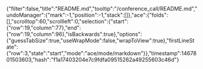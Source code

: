 {"filter":false,"title":"README.md","tooltip":"/conference_call/README.md","undoManager":{"mark":-1,"position":-1,"stack":[]},"ace":{"folds":[],"scrolltop":60,"scrollleft":0,"selection":{"start":{"row":19,"column":77},"end":{"row":19,"column":96},"isBackwards":true},"options":{"guessTabSize":true,"useWrapMode":false,"wrapToView":true},"firstLineState":{"row":3,"state":"start","mode":"ace/mode/markdown"}},"timestamp":1467801503603,"hash":"f1a17403204e7c9fdfa09515262a49255603c46d"}